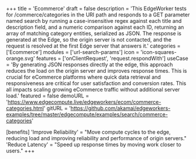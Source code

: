 +++
title = 'Ecommerce'
draft = false
description = 'This EdgeWorker tests for /commerce/categories in the URI path and responds to a GET parameter named search by running a case-insensitive regex against each title and description field, and a numeric comparison against each ID, returning an array of matching category entities, serialized as JSON. The response is generated at the Edge, so the origin server is not contacted, and the request is resolved at the first Edge server that answers it.'
categories = ['Ecommerce']
modules = ['url-search-params']
icon = 'icon-squares-orange.svg'
features = ['onClientRequest', 'request.respondWith']
useCase = 'By generating JSON responses directly at the edge, this approach reduces the load on the origin server and improves response times. This is crucial for eCommerce platforms where quick data retrieval and responsiveness are critical for user satisfaction and conversion rates. This all impacts scaling growing eCommerce traffic without additional server load.'
featured = false
demoURL = 'https://www.edgecompute.live/edgeworkers/ecom/commerce-categories.html'
gitURL = 'https://github.com/akamai/edgeworkers-examples/tree/master/edgecompute/examples/search/commerce-categories'

[benefits]
	'Improve Reliability' = "Move compute cycles to the edge, reducing load and improving reliability and performance of origin servers."
	'Reduce Latency' = "Speed up response times by moving work closer to users."
+++


